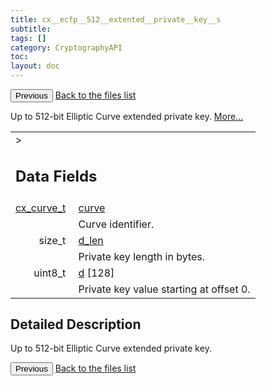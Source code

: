 ```yaml
---
title: cx__ecfp__512__extented__private__key__s
subtitle:
tags: []
category: CryptographyAPI
toc:
layout: doc
---
```


<button class="uk-button uk-button-default uk-button-small uk-margin-medium-top" onclick="history.back()">Previous</button>
<a class="uk-button uk-button-default uk-button-small uk-margin-medium-top crypto-button" href="../../crypto-api/files">Back to the files list</a>


<p>Up to 512-bit Elliptic Curve extended private key.  
 <a href="../cx__ecfp__512__extented__private__key__s#details">More...</a></p>
<table class="memberdecls">
<tr class="heading"><td colspan="4">><h2 class="groupheader"><a name="pub-attribs"></a>
Data Fields</h2></td></tr>
<tr class="memitem:a474bc8df07e877791f9b39dac8f9a8df"><td class="memItemLeft" align="right" valign="top"><a id="a474bc8df07e877791f9b39dac8f9a8df"></a>
<a class="el" href="../ox__ec_8h#ada004671ae8fe2032d4c144ed6ebb837">cx_curve_t</a>&#160;</td><td colspan="3" class="memItemRight" valign="bottom"><a class="el" href="../cx__ecfp__512__extented__private__key__s#a474bc8df07e877791f9b39dac8f9a8df">curve</a></td></tr>
<tr class="memdesc:a474bc8df07e877791f9b39dac8f9a8df"><td class="mdescLeft">&#160;</td><td colspan="3" class="mdescRight">Curve identifier. <br /></td></tr>
<tr class="memitem:a8dfb6c9c6fef9e7e170fbc5cfc348e4d"><td class="memItemLeft" align="right" valign="top"><a id="a8dfb6c9c6fef9e7e170fbc5cfc348e4d"></a>
size_t&#160;</td><td colspan="3" class="memItemRight" valign="bottom"><a class="el" href="../cx__ecfp__512__extented__private__key__s#a8dfb6c9c6fef9e7e170fbc5cfc348e4d">d_len</a></td></tr>
<tr class="memdesc:a8dfb6c9c6fef9e7e170fbc5cfc348e4d"><td class="mdescLeft">&#160;</td><td colspan="3" class="mdescRight">Private key length in bytes. <br /></td></tr>
<tr class="memitem:a8e77a8a1c12b4bc8c0cffd16f97cbf64"><td class="memItemLeft" align="right" valign="top"><a id="a8e77a8a1c12b4bc8c0cffd16f97cbf64"></a>
uint8_t&#160;</td><td colspan="3" class="memItemRight" valign="bottom"><a class="el" href="../cx__ecfp__512__extented__private__key__s#a8e77a8a1c12b4bc8c0cffd16f97cbf64">d</a> [128]</td></tr>
<tr class="memdesc:a8e77a8a1c12b4bc8c0cffd16f97cbf64"><td class="mdescLeft">&#160;</td><td colspan="3" class="mdescRight">Private key value starting at offset 0. <br /></td></tr>
</table>
<a name="details" id="details"></a>

## Detailed Description

<div class="textblock"><p>Up to 512-bit Elliptic Curve extended private key. </p>
<button class="uk-button uk-button-default uk-button-small uk-margin-medium-top" onclick="history.back()">Previous</button>
<a class="uk-button uk-button-default uk-button-small uk-margin-medium-top crypto-button" href="../../crypto-api/files">Back to the files list</a>
